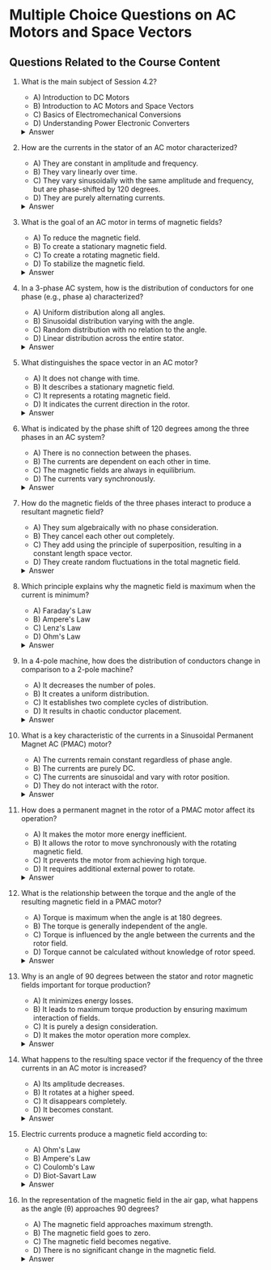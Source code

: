 
# Multiple Choice Questions on AC Motors and Space Vectors

## Questions Related to the Course Content

1. What is the main subject of Session 4.2?
   - A) Introduction to DC Motors
   - B) Introduction to AC Motors and Space Vectors
   - C) Basics of Electromechanical Conversions
   - D) Understanding Power Electronic Converters
   <details>
   <summary>Answer</summary>
   B) Introduction to AC Motors and Space Vectors
   </details>

2. How are the currents in the stator of an AC motor characterized?
   - A) They are constant in amplitude and frequency.
   - B) They vary linearly over time.
   - C) They vary sinusoidally with the same amplitude and frequency, but are phase-shifted by 120 degrees.
   - D) They are purely alternating currents.
   <details>
   <summary>Answer</summary>
   C) They vary sinusoidally with the same amplitude and frequency, but are phase-shifted by 120 degrees.
   </details>

3. What is the goal of an AC motor in terms of magnetic fields?
   - A) To reduce the magnetic field.
   - B) To create a stationary magnetic field.
   - C) To create a rotating magnetic field.
   - D) To stabilize the magnetic field.
   <details>
   <summary>Answer</summary>
   C) To create a rotating magnetic field.
   </details>

4. In a 3-phase AC system, how is the distribution of conductors for one phase (e.g., phase a) characterized?
   - A) Uniform distribution along all angles.
   - B) Sinusoidal distribution varying with the angle.
   - C) Random distribution with no relation to the angle.
   - D) Linear distribution across the entire stator.
   <details>
   <summary>Answer</summary>
   B) Sinusoidal distribution varying with the angle.
   </details>

5. What distinguishes the space vector in an AC motor?
   - A) It does not change with time.
   - B) It describes a stationary magnetic field.
   - C) It represents a rotating magnetic field.
   - D) It indicates the current direction in the rotor.
   <details>
   <summary>Answer</summary>
   C) It represents a rotating magnetic field.
   </details>

6. What is indicated by the phase shift of 120 degrees among the three phases in an AC system?
   - A) There is no connection between the phases.
   - B) The currents are dependent on each other in time.
   - C) The magnetic fields are always in equilibrium.
   - D) The currents vary synchronously.
   <details>
   <summary>Answer</summary>
   B) The currents are dependent on each other in time.
   </details>

7. How do the magnetic fields of the three phases interact to produce a resultant magnetic field?
   - A) They sum algebraically with no phase consideration.
   - B) They cancel each other out completely.
   - C) They add using the principle of superposition, resulting in a constant length space vector.
   - D) They create random fluctuations in the total magnetic field.
   <details>
   <summary>Answer</summary>
   C) They add using the principle of superposition, resulting in a constant length space vector.
   </details>

8. Which principle explains why the magnetic field is maximum when the current is minimum?
   - A) Faraday's Law
   - B) Ampere's Law
   - C) Lenz's Law
   - D) Ohm's Law
   <details>
   <summary>Answer</summary>
   B) Ampere's Law
   </details>

9. In a 4-pole machine, how does the distribution of conductors change in comparison to a 2-pole machine?
   - A) It decreases the number of poles.
   - B) It creates a uniform distribution.
   - C) It establishes two complete cycles of distribution.
   - D) It results in chaotic conductor placement.
   <details>
   <summary>Answer</summary>
   C) It establishes two complete cycles of distribution.
   </details>

10. What is a key characteristic of the currents in a Sinusoidal Permanent Magnet AC (PMAC) motor?
    - A) The currents remain constant regardless of phase angle.
    - B) The currents are purely DC.
    - C) The currents are sinusoidal and vary with rotor position.
    - D) They do not interact with the rotor.
    <details>
    <summary>Answer</summary>
    C) The currents are sinusoidal and vary with rotor position.
    </details>

11. How does a permanent magnet in the rotor of a PMAC motor affect its operation?
    - A) It makes the motor more energy inefficient.
    - B) It allows the rotor to move synchronously with the rotating magnetic field.
    - C) It prevents the motor from achieving high torque.
    - D) It requires additional external power to rotate.
    <details>
    <summary>Answer</summary>
    B) It allows the rotor to move synchronously with the rotating magnetic field.
    </details>

12. What is the relationship between the torque and the angle of the resulting magnetic field in a PMAC motor?
    - A) Torque is maximum when the angle is at 180 degrees.
    - B) The torque is generally independent of the angle.
    - C) Torque is influenced by the angle between the currents and the rotor field.
    - D) Torque cannot be calculated without knowledge of rotor speed.
    <details>
    <summary>Answer</summary>
    C) Torque is influenced by the angle between the currents and the rotor field.
    </details>

13. Why is an angle of 90 degrees between the stator and rotor magnetic fields important for torque production?
    - A) It minimizes energy losses.
    - B) It leads to maximum torque production by ensuring maximum interaction of fields.
    - C) It is purely a design consideration.
    - D) It makes the motor operation more complex.
    <details>
    <summary>Answer</summary>
    B) It leads to maximum torque production by ensuring maximum interaction of fields.
    </details>

14. What happens to the resulting space vector if the frequency of the three currents in an AC motor is increased?
    - A) Its amplitude decreases.
    - B) It rotates at a higher speed.
    - C) It disappears completely.
    - D) It becomes constant.
    <details>
    <summary>Answer</summary>
    B) It rotates at a higher speed.
    </details>

15. Electric currents produce a magnetic field according to:
    - A) Ohm's Law
    - B) Ampere's Law
    - C) Coulomb's Law
    - D) Biot-Savart Law
    <details>
    <summary>Answer</summary>
    B) Ampere's Law
    </details>

16. In the representation of the magnetic field in the air gap, what happens as the angle (θ) approaches 90 degrees?
    - A) The magnetic field approaches maximum strength.
    - B) The magnetic field goes to zero.
    - C) The magnetic field becomes negative.
    - D) There is no significant change in the magnetic field.
    <details>
    <summary>Answer</summary>
    B) The magnetic field goes to zero.
    </details>


